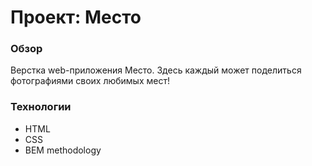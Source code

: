 # Проект: Место

### Обзор

Верстка web-приложения Место. Здесь каждый может поделиться фотографиями своих любимых мест!

### Технологии

- HTML
- CSS
- BEM methodology
